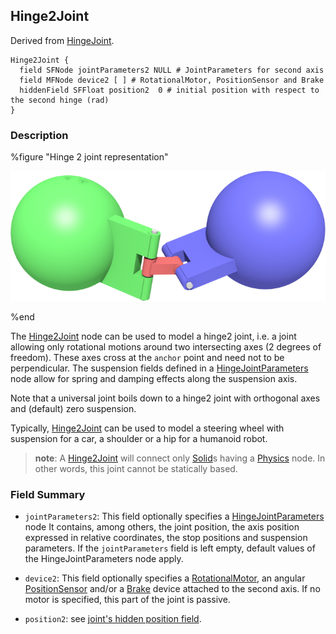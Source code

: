 ## Hinge2Joint

Derived from [HingeJoint](hingejoint.md).

```
Hinge2Joint {
  field SFNode jointParameters2 NULL # JointParameters for second axis
  field MFNode device2 [ ] # RotationalMotor, PositionSensor and Brake
  hiddenField SFFloat position2  0 # initial position with respect to the second hinge (rad)
}
```

### Description

%figure "Hinge 2 joint representation"

![hinge2Joint.png](images/hinge2Joint.png)

%end

The [Hinge2Joint](#hinge2joint) node can be used to model a hinge2 joint, i.e. a
joint allowing only rotational motions around two intersecting axes (2 degrees
of freedom). These axes cross at the `anchor` point and need not to be
perpendicular. The suspension fields defined in a
[HingeJointParameters](hingejointparameters.md) node allow for spring and
damping effects along the suspension axis.

Note that a universal joint boils down to a hinge2 joint with orthogonal axes
and (default) zero suspension.

Typically, [Hinge2Joint](#hinge2joint) can be used to model a steering wheel
with suspension for a car, a shoulder or a hip for a humanoid robot.

> **note**:
A [Hinge2Joint](#hinge2joint) will connect only [Solid](solid.md)s having a
[Physics](physics.md) node. In other words, this joint cannot be statically
based.

### Field Summary

- `jointParameters2`: This field optionally specifies a
[HingeJointParameters](hingejointparameters.md) node It contains, among others,
the joint position, the axis position expressed in relative coordinates, the
stop positions and suspension parameters. If the `jointParameters` field is left
empty, default values of the HingeJointParameters node apply.

- `device2`: This field optionally specifies a
[RotationalMotor](rotationalmotor.md), an angular
[PositionSensor](positionsensor.md) and/or a [Brake](brake.md) device attached
to the second axis. If no motor is specified, this part of the joint is passive.

- `position2`: see [joint's hidden position field](rotationalmotor.md).
